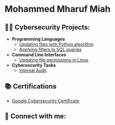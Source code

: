 <h1>Mohammed Mharuf Miah

<h2>👨‍💻 Cybersecurity Projects:</h2>

- <b>Programming Languages</b>
  - [Updating files with Python algorithm](https://github.com/mharuf/Updating-files-with-Python)
  - [Applying filters to SQL queries](https://github.com/mharuf/Applying-filters-to-SQL-queries)
- <b>Command Line Interfaces</b>
  - [Updating file permissions in Linux]()
- <b>Cybersecurity Tasks</b>
  - [Internal Audit]()

<h2>📚 Certifications</h2>

 - [Google Cybersecurity Certificate](https://github.com/mharuf/Google-Certificate)

<h2> 🤳 Connect with me:</h2>

